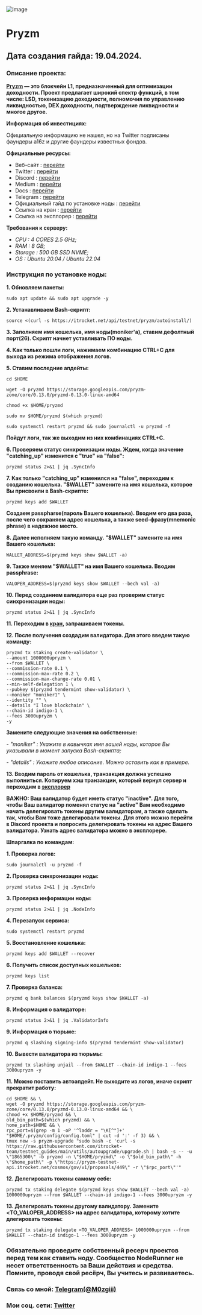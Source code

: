 ![image](https://github.com/Mozgiii9/PryzmSetupTheNode/assets/74683169/1fbfcd0e-ec3e-439a-9c40-740cc8524975)

# Pryzm

## Дата создания гайда: 19.04.2024.

### Описание проекта:

**[Pryzm](https://pryzm.zone/) — это блокчейн L1, предназначенный для оптимизации доходности. Проект предлагает широкий спектр функций, в том числе: LSD, токенизацию доходности, полномочия по управлению ликвидностью, DEX доходности, подтверждение ликвидности и многое другое.**

**Информация об инвестициях:**

Официальную информацию не нашел, но на Twitter подписаны фаундеры a16z и другие фаундеры известных фондов.

**Официальные ресурсы:**

- Веб-сайт : [перейти](https://pryzm.zone/)
- Twitter : [перейти](https://twitter.com/Pryzm_Zone)
- Discord : [перейти](http://discord.gg/sJN5Q2DBcP)
- Medium : [перейти](https://pryzm.medium.com/)
- Docs : [перейти](https://docs.pryzm.zone/)
- Telegram : [перейти](https://t.me/pryzm_zone)
- Официальный гайд по установке ноды : [перейти](https://docs.pryzm.zone/overview/maintain-guides/run-node/running-pryzmd/)
- Ссылка на кран : [перейти](https://testnet.pryzm.zone/faucet)
- Ссылка на эксплорер : [перейти](https://testnet.chainsco.pe/pryzm/validators)

**Требования к серверу:**

- *CPU : 4 CORES 2.5 GHz;*
- *RAM : 8 GB;*
- *Storage : 500 GB SSD NVME;*
- *OS : Ubuntu 20.04 / Ubuntu 22.04* 

### Инструкция по установке ноды:

**1. Обновляем пакеты:**
```
sudo apt update && sudo apt upgrade -y
```

**2. Устанавливаем Bash-скрипт:**
```
source <(curl -s https://itrocket.net/api/testnet/pryzm/autoinstall/)
```

**3. Заполняем имя кошелька, имя ноды(moniker'a), ставим дефолтный порт(26). Скрипт начнет уставливать ПО ноды.**

**4. Как только пошли логи, нажимаем комбинацию CTRL+C для выхода из режима отображения логов.**

**5. Ставим последние апдейты:**

```
cd $HOME
```

```
wget -O pryzmd https://storage.googleapis.com/pryzm-zone/core/0.13.0/pryzmd-0.13.0-linux-amd64
```

```
chmod +x $HOME/pryzmd
```

```
sudo mv $HOME/pryzmd $(which pryzmd)
```

```
sudo systemctl restart pryzmd && sudo journalctl -u pryzmd -f
```

**Пойдут логи, так же выходим из них комбинациях CTRL+C.**

**6. Проверяем статус синхронизации ноды. Ждем, когда значение "catching_up" изменится с "true" на "false":**

```
pryzmd status 2>&1 | jq .SyncInfo
```

**7. Как только "catching_up" изменился на "false", переходим к созданию кошелька. "$WALLET" замените на имя кошелька, которое Вы присвоили в Bash-скрипте:**

```
pryzmd keys add $WALLET
```

**Создаем passpharse(пароль Вашего кошелька). Вводим его два раза, после чего сохраняем адрес кошелька, а также seed-фразу(mnemonic phrase) в надежное место.**

**8. Далее исполняем такую команду. "$WALLET" замените на имя Вашего кошелька:**
```
WALLET_ADDRESS=$(pryzmd keys show $WALLET -a)
```

**9. Также меняем "$WALLET" на имя Вашего кошелька. Вводим passphrase:**

```
VALOPER_ADDRESS=$(pryzmd keys show $WALLET --bech val -a)
```

**10. Перед созданием валидатора еще раз проверим статус синхронизации ноды:**

```
pryzmd status 2>&1 | jq .SyncInfo
```

**11. Переходим в [кран](https://testnet.pryzm.zone/faucet), запрашиваем токены.**

**12. После получения создадим валидатора. Для этого введем такую команду:**

```
pryzmd tx staking create-validator \
--amount 1000000upryzm \
--from $WALLET \
--commission-rate 0.1 \
--commission-max-rate 0.2 \
--commission-max-change-rate 0.01 \
--min-self-delegation 1 \
--pubkey $(pryzmd tendermint show-validator) \
--moniker "moniker1" \
--identity "" \
--details "I love blockchain" \
--chain-id indigo-1 \
--fees 3000upryzm \
-y
```

**Замените следующие значения на собственные:**

*- "moniker" : Укажите в кавычках имя вашей ноды, которое Вы указывали в момент запуска Bash-скрипта;*

*- "details" : Укажите любое описание. Можно оставить как в примере.*

**13. Вводим пароль от кошелька, транзакция должна успешно выполниться. Копируем хэш транзакции, который вернул сервер и переходим в [эксплорер](https://testnet.chainsco.pe/pryzm/validators)**

**ВАЖНО: Ваш валидатор будет иметь статус "inactive". Для того, чтобы Ваш валидатор поменял статус на "active" Вам необходимо начать делегировать токены другим валидаторам, а также сделать так, чтобы Вам тоже делегировали токены. Для этого можно перейти в Discord проекта и попросить делегировать токены на адрес Вашего валидатора. Узнать адрес валидатора можно в эксплорере.**

**Шпаргалка по командам:**

**1. Проверка логов:**

```
sudo journalctl -u pryzmd -f
```

**2. Проверка синхронизации ноды:**

```
pryzmd status 2>&1 | jq .SyncInfo
```

**3. Проверка информации ноды:**

```
pryzmd status 2>&1 | jq .NodeInfo
```

**4.  Перезапуск сервиса:**

```
sudo systemctl restart pryzmd
```

**5. Восстановление кошелька:**

```
pryzmd keys add $WALLET --recover
```

**6. Получить список доступных кошельков:**

```
pryzmd keys list
```

**7. Проверка баланса:**

```
pryzmd q bank balances $(pryzmd keys show $WALLET -a)
```

**8. Информация о валидаторе:**

```
pryzmd status 2>&1 | jq .ValidatorInfo
```

**9. Информация о тюрьме:**

```
pryzmd q slashing signing-info $(pryzmd tendermint show-validator)
```

**10. Вывести валидатора из тюрьмы:**

```
pryzmd tx slashing unjail --from $WALLET --chain-id indigo-1 --fees 3000upryzm -y
```

**11. Можно поставить автоапдейт. Не выходите из логов, иначе скрипт прекратит работу:**

```
cd $HOME && \
wget -O pryzmd https://storage.googleapis.com/pryzm-zone/core/0.13.0/pryzmd-0.13.0-linux-amd64 && \
chmod +x $HOME/pryzmd && \
old_bin_path=$(which pryzmd) && \
home_path=$HOME && \
rpc_port=$(grep -m 1 -oP '^laddr = "\K[^"]+' "$HOME/.pryzm/config/config.toml" | cut -d ':' -f 3) && \
tmux new -s pryzm-upgrade "sudo bash -c 'curl -s https://raw.githubusercontent.com/itrocket-team/testnet_guides/main/utils/autoupgrade/upgrade.sh | bash -s -- -u \"1865300\" -b pryzmd -n \"$HOME/pryzmd\" -o \"$old_bin_path\" -h \"$home_path\" -p \"https://pryzm-testnet-api.itrocket.net/cosmos/gov/v1/proposals/449\" -r \"$rpc_port\"'"
```

**12. Делегировать токены самому себе:**

```
pryzmd tx staking delegate $(pryzmd keys show $WALLET --bech val -a) 1000000upryzm --from $WALLET --chain-id indigo-1 --fees 3000upryzm -y
```

**13. Делегировать токены другому валидатору. Замените <TO_VALOPER_ADDRESS> на адрес валидатора, которому хотите длегировать токены:**

```
pryzmd tx staking delegate <TO_VALOPER_ADDRESS> 1000000upryzm --from $WALLET --chain-id indigo-1 --fees 3000upryzm -y
```

### Обязательно проведите собственный ресерч проектов перед тем как ставить ноду. Сообщество NodeRunner не несет ответственность за Ваши действия и средства. Помните, проводя свой ресёрч, Вы учитесь и развиваетесь.

### Связь со мной: [Telegram(@M0zgiii)](https://t.me/m0zgiii)

### Мои соц. сети: [Twitter](https://twitter.com/m0zgiii) 
